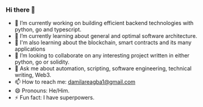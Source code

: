 ### Hi there 👋


- 🔭 I’m currently working on building efficient backend technologies with python, go and typescript.
- 🌱 I’m currently learning about general and optimal software architecture.
- 🔭 I'm also learning about the blockchain, smart contracts and its many applications
- 👯 I’m looking to collaborate on any interesting project written in either python, go or solidity.
- 💬 Ask me about automation, scripting, software engineering, technical writing, Web3.
- 📫 How to reach me: [damilareagba1@gmail.com](damilareagba1@gmail.com)
- 😄 Pronouns: He/Him.
- ⚡ Fun fact: I have superpowers.
